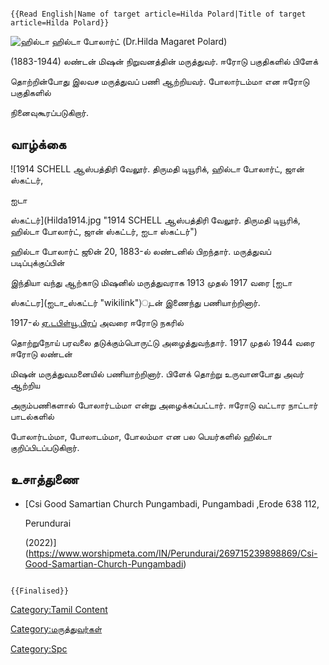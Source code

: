 ```{=mediawiki}
{{Read English|Name of target article=Hilda Polard|Title of target article=Hilda Polard}}
```
![ஹில்டா](Hilda.png "ஹில்டா") ஹில்டா போலார்ட் (Dr.Hilda Magaret Polard)
(1883-1944) லண்டன் மிஷன் நிறுவனத்தின் மருத்துவர். ஈரோடு பகுதிகளில் பிளேக்
தொற்றின்போது இலவச மருத்துவப் பணி ஆற்றியவர். போலார்டம்மா என ஈரோடு பகுதிகளில்
நினைவுகூரப்படுகிறார்.

## வாழ்க்கை

![1914 SCHELL ஆஸ்பத்திரி வேலூர். திருமதி டியூரிக், ஹில்டா போலார்ட், ஜான் ஸ்கட்டர்,
ஐடா
ஸ்கட்டர்](Hilda1914.jpg "1914 SCHELL ஆஸ்பத்திரி வேலூர். திருமதி டியூரிக், ஹில்டா போலார்ட், ஜான் ஸ்கட்டர், ஐடா ஸ்கட்டர்")
ஹில்டா போலார்ட் ஜூன் 20, 1883-ல் லண்டனில் பிறந்தார். மருத்துவப் படிப்புக்குப்பின்
இந்தியா வந்து ஆற்காடு மிஷனில் மருத்துவராக 1913 முதல் 1917 வரை [ஐடா
ஸ்கட்டர](ஐடா_ஸ்கட்டர் "wikilink")ுடன் இணைந்து பணியாற்றினார்.

1917-ல் [ஏ.டபிள்யூ.பிரப்](ஏ.டபிள்யூ.பிரப் "wikilink") அவரை ஈரோடு நகரில்
தொற்றுநோய் பரவலை தடுக்கும்பொருட்டு அழைத்துவந்தார். 1917 முதல் 1944 வரை ஈரோடு லண்டன்
மிஷன் மருத்துவமனையில் பணியாற்றினார். பிளேக் தொற்று உருவானபோது அவர் ஆற்றிய
அரும்பணிகளால் போலார்டம்மா என்று அழைக்கப்பட்டார். ஈரோடு வட்டார நாட்டார் பாடல்களில்
போலார்டம்மா, போலாடம்மா, போலம்மா என பல பெயர்களில் ஹில்டா குறிப்பிடப்படுகிறார்.

## உசாத்துணை

-   [Csi Good Samartian Church Pungambadi, Pungambadi ,Erode 638 112,
    Perundurai
    (2022)](https://www.worshipmeta.com/IN/Perundurai/269715239898869/Csi-Good-Samartian-Church-Pungambadi)

```{=mediawiki}
{{Finalised}}
```
[Category:Tamil Content](Category:Tamil_Content "wikilink")
[Category:மருத்துவர்கள்](Category:மருத்துவர்கள் "wikilink")
[Category:Spc](Category:Spc "wikilink")
